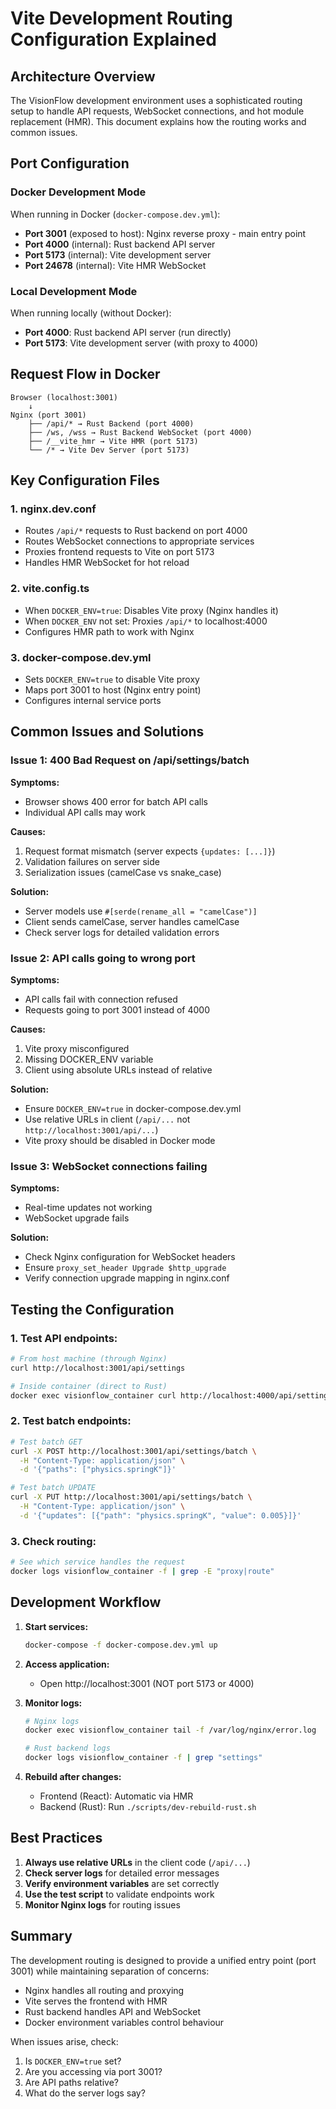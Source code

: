 # Vite Development Routing Configuration Explained

## Architecture Overview

The VisionFlow development environment uses a sophisticated routing setup to handle API requests, WebSocket connections, and hot module replacement (HMR). This document explains how the routing works and common issues.

## Port Configuration

### Docker Development Mode
When running in Docker (`docker-compose.dev.yml`):

- **Port 3001** (exposed to host): Nginx reverse proxy - main entry point
- **Port 4000** (internal): Rust backend API server
- **Port 5173** (internal): Vite development server
- **Port 24678** (internal): Vite HMR WebSocket

### Local Development Mode
When running locally (without Docker):

- **Port 4000**: Rust backend API server (run directly)
- **Port 5173**: Vite development server (with proxy to 4000)

## Request Flow in Docker

```
Browser (localhost:3001)
    ↓
Nginx (port 3001)
    ├── /api/* → Rust Backend (port 4000)
    ├── /ws, /wss → Rust Backend WebSocket (port 4000)
    ├── /__vite_hmr → Vite HMR (port 5173)
    └── /* → Vite Dev Server (port 5173)
```

## Key Configuration Files

### 1. nginx.dev.conf
- Routes `/api/*` requests to Rust backend on port 4000
- Routes WebSocket connections to appropriate services
- Proxies frontend requests to Vite on port 5173
- Handles HMR WebSocket for hot reload

### 2. vite.config.ts
- When `DOCKER_ENV=true`: Disables Vite proxy (Nginx handles it)
- When `DOCKER_ENV` not set: Proxies `/api/*` to localhost:4000
- Configures HMR path to work with Nginx

### 3. docker-compose.dev.yml
- Sets `DOCKER_ENV=true` to disable Vite proxy
- Maps port 3001 to host (Nginx entry point)
- Configures internal service ports

## Common Issues and Solutions

### Issue 1: 400 Bad Request on /api/settings/batch

**Symptoms:**
- Browser shows 400 error for batch API calls
- Individual API calls may work

**Causes:**
1. Request format mismatch (server expects `{updates: [...]}`)
2. Validation failures on server side
3. Serialization issues (camelCase vs snake_case)

**Solution:**
- Server models use `#[serde(rename_all = "camelCase")]`
- Client sends camelCase, server handles camelCase
- Check server logs for detailed validation errors

### Issue 2: API calls going to wrong port

**Symptoms:**
- API calls fail with connection refused
- Requests going to port 3001 instead of 4000

**Causes:**
1. Vite proxy misconfigured
2. Missing DOCKER_ENV variable
3. Client using absolute URLs instead of relative

**Solution:**
- Ensure `DOCKER_ENV=true` in docker-compose.dev.yml
- Use relative URLs in client (`/api/...` not `http://localhost:3001/api/...`)
- Vite proxy should be disabled in Docker mode

### Issue 3: WebSocket connections failing

**Symptoms:**
- Real-time updates not working
- WebSocket upgrade fails

**Solution:**
- Check Nginx configuration for WebSocket headers
- Ensure `proxy_set_header Upgrade $http_upgrade`
- Verify connection upgrade mapping in nginx.conf

## Testing the Configuration

### 1. Test API endpoints:
```bash
# From host machine (through Nginx)
curl http://localhost:3001/api/settings

# Inside container (direct to Rust)
docker exec visionflow_container curl http://localhost:4000/api/settings
```

### 2. Test batch endpoints:
```bash
# Test batch GET
curl -X POST http://localhost:3001/api/settings/batch \
  -H "Content-Type: application/json" \
  -d '{"paths": ["physics.springK"]}'

# Test batch UPDATE
curl -X PUT http://localhost:3001/api/settings/batch \
  -H "Content-Type: application/json" \
  -d '{"updates": [{"path": "physics.springK", "value": 0.005}]}'
```

### 3. Check routing:
```bash
# See which service handles the request
docker logs visionflow_container -f | grep -E "proxy|route"
```

## Development Workflow

1. **Start services:**
   ```bash
   docker-compose -f docker-compose.dev.yml up
   ```

2. **Access application:**
   - Open http://localhost:3001 (NOT port 5173 or 4000)

3. **Monitor logs:**
   ```bash
   # Nginx logs
   docker exec visionflow_container tail -f /var/log/nginx/error.log
   
   # Rust backend logs
   docker logs visionflow_container -f | grep "settings"
   ```

4. **Rebuild after changes:**
   - Frontend (React): Automatic via HMR
   - Backend (Rust): Run `./scripts/dev-rebuild-rust.sh`

## Best Practices

1. **Always use relative URLs** in the client code (`/api/...`)
2. **Check server logs** for detailed error messages
3. **Verify environment variables** are set correctly
4. **Use the test script** to validate endpoints work
5. **Monitor Nginx logs** for routing issues

## Summary

The development routing is designed to provide a unified entry point (port 3001) while maintaining separation of concerns:
- Nginx handles all routing and proxying
- Vite serves the frontend with HMR
- Rust backend handles API and WebSocket
- Docker environment variables control behaviour

When issues arise, check:
1. Is `DOCKER_ENV=true` set?
2. Are you accessing via port 3001?
3. Are API paths relative?
4. What do the server logs say?